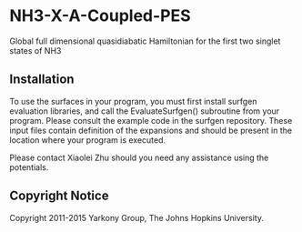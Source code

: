 # NH3-X-A-Coupled-PES
Global full dimensional quasidiabatic Hamiltonian for the first two singlet states of NH3


Installation
----

To use the surfaces in your program, you must first install surfgen evaluation libraries, and call the EvaluateSurfgen() subroutine from your program. Please consult the example code in the surfgen repository.
These input files contain definition of the expansions and should be present in the location where your program is executed.

Please contact Xiaolei Zhu should you need any assistance using the potentials.

Copyright Notice
----
Copyright 2011-2015 Yarkony Group, The Johns Hopkins University.
